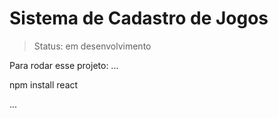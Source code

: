 <h1>Sistema de Cadastro de Jogos</h1>

>Status: em desenvolvimento

Para rodar esse projeto:
...

npm install react

...
